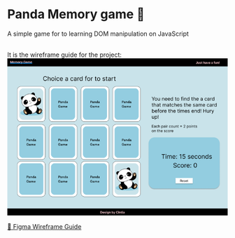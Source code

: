 # Panda Memory game 🐼

A simple game for to learning DOM manipulation on JavaScript</br></br>

It is the wireframe guide for the project:
![Alt text](images/high_wireframe.png?raw=true "Title")

[🐼 Figma Wireframe Guide](https://www.figma.com/file/8SV7C1J2lfjkU2f63Xad1g/Mamory-Game?node-id=0%3A1)
